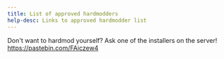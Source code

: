 ```yaml
---
title: List of approved hardmodders
help-desc: Links to approved hardmodder list
---
```


Don't want to hardmod yourself? Ask one of the installers on the server! <https://pastebin.com/FAiczew4>
